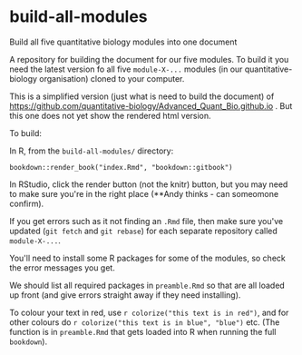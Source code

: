 # build-all-modules
Build all five quantitative biology modules into one document

A repository for building the document for our five modules. To build it you need the latest version fo all five `module-X-...` modules (in our quantitative-biology organisation) cloned to your computer. 

This is a simplified version (just what is need to build the document) of https://github.com/quantitative-biology/Advanced_Quant_Bio.github.io . But this one does not yet show the rendered html version.

To build:

In R, from the `build-all-modules/` directory:
 
```
bookdown::render_book("index.Rmd", "bookdown::gitbook")
```

In RStudio, click the render button (not the knitr) button, but you may need to make sure you're in the right place (**Andy thinks - can someomone confirm).

If you get errors such as it not finding an `.Rmd` file, then make sure you've updated (`git fetch` and `git rebase`) for each separate repository called `module-X-...`. 

You'll need to install some R packages for some of the modules, so check the error messages you get.

We should list all required packages in `preamble.Rmd` so that are all loaded up front (and give errors straight away if they need installing).

To colour your text in red, use `r colorize("this text is in red")`, and for other colours do `r colorize("this text is in blue", "blue")` etc. (The function is in `preamble.Rmd` that gets loaded into R when running the full `bookdown`).
